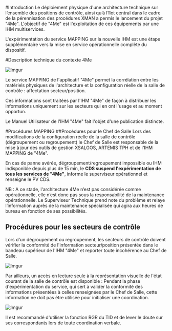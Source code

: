 #IntroductionLe déploiement physique d'une architecture technique sur l’ensemble des positions de contrôle, ainsi qu’à l’îlot central dans le cadre de la pérennisation des procédures XMAN a permis le lancement du projet "4Me".
L'objectif de "4Me" est l'exploitation de ces équipements par une IHM multiservices.L'expérimentation du service MAPPING sur la nouvelle IHM est une étape supplémentaire vers la mise en service opérationnelle complète du dispositif. #Description technique du contexte 4Me
![Imgur](http://i.imgur.com/IL2Gc6e.png)Le service MAPPING de l'applicatif "4Me" permet la corrélation entre les matériels physiques de l'architecture et la configuration réelle de la salle de contrôle : affectation secteur/position. 
Ces informations sont traitées par l'IHM "4Me" de façon à distribuer les informations uniquement sur les secteurs qui en ont l'usage et au moment opportun.Le Manuel Utilisateur de l'IHM "4Me" fait l'objet d'une publication distincte.
#Procédures MAPPING##Procédures pour le Chef de SalleLors des modifications de la configuration réelle de la salle de contrôle (dégroupement ou regroupement) le Chef de Salle est responsable de la mise à jour des outils de gestion XSALGOS, ARTEMIS TPH et de l'IHM MAPPING de "4Me".En cas de panne avérée, dégroupement/regroupement impossible ou IHM indisponible depuis plus de 15 min, le **CDS suspend l'expérimentation de tous les services de "4Me"**, informe le superviseur opérationnel et renseigne le PV CDS.NB : A ce stade, l'architecture 4Me n’est pas considérée comme opérationnelle, elle n’est donc pas sous la responsabilité de la maintenance opérationnelle. Le Superviseur Technique prend note du problème et relaye l’information auprès de la maintenance spécialisée qui agira aux heures de bureau en fonction de ses possibilités.## Procédures pour les secteurs de contrôleLors d'un dégroupement ou regroupement, les secteurs de contrôle doivent vérifier la conformité de l'information secteur/position présentée dans le bandeau supérieur de l'IHM "4Me" et reporter toute incohérence au Chef de Salle.

![Imgur](http://i.imgur.com/T0Up21y.png) Par ailleurs, un accès en lecture seule à la représentation visuelle de l'état courant de la salle de contrôle est disponible :Pendant la phase d'expérimentation du service, qui sert à valider la conformité des informations présentées à celles renseignées par le Chef de Salle, cette information ne doit pas être utilisée pour initialiser une coordination.
![Imgur](http://i.imgur.com/00QLtzH.png)
Il est recommandé d'utiliser la fonction RGR du TID et de lever le doute sur ses correspondants lors de toute coordination verbale.